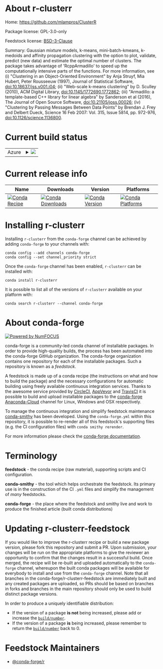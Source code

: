 About r-clusterr
================

Home: https://github.com/mlampros/ClusterR

Package license: GPL-3.0-only

Feedstock license: [BSD-3-Clause](https://github.com/conda-forge/r-clusterr-feedstock/blob/master/LICENSE.txt)

Summary: Gaussian mixture models, k-means, mini-batch-kmeans, k-medoids and affinity propagation clustering with the option to plot, validate, predict (new data) and estimate the optimal number of clusters. The package takes advantage of 'RcppArmadillo' to speed up the computationally intensive parts of the functions. For more information, see (i) "Clustering in an Object-Oriented Environment" by Anja Struyf, Mia Hubert, Peter Rousseeuw (1997), Journal of Statistical Software, <doi:10.18637/jss.v001.i04>; (ii) "Web-scale k-means clustering" by D. Sculley (2010), ACM Digital Library, <doi:10.1145/1772690.1772862>; (iii) "Armadillo: a template-based C++ library for linear algebra" by Sanderson et al (2016), The Journal of Open Source Software, <doi:10.21105/joss.00026>; (iv) "Clustering by Passing Messages Between Data Points" by Brendan J. Frey and Delbert Dueck, Science 16 Feb 2007: Vol. 315, Issue 5814, pp. 972-976, <doi:10.1126/science.1136800>.

Current build status
====================


<table>
    
  <tr>
    <td>Azure</td>
    <td>
      <details>
        <summary>
          <a href="https://dev.azure.com/conda-forge/feedstock-builds/_build/latest?definitionId=2378&branchName=master">
            <img src="https://dev.azure.com/conda-forge/feedstock-builds/_apis/build/status/r-clusterr-feedstock?branchName=master">
          </a>
        </summary>
        <table>
          <thead><tr><th>Variant</th><th>Status</th></tr></thead>
          <tbody><tr>
              <td>linux_64_r_base4.0</td>
              <td>
                <a href="https://dev.azure.com/conda-forge/feedstock-builds/_build/latest?definitionId=2378&branchName=master">
                  <img src="https://dev.azure.com/conda-forge/feedstock-builds/_apis/build/status/r-clusterr-feedstock?branchName=master&jobName=linux&configuration=linux_64_r_base4.0" alt="variant">
                </a>
              </td>
            </tr><tr>
              <td>linux_64_r_base4.1</td>
              <td>
                <a href="https://dev.azure.com/conda-forge/feedstock-builds/_build/latest?definitionId=2378&branchName=master">
                  <img src="https://dev.azure.com/conda-forge/feedstock-builds/_apis/build/status/r-clusterr-feedstock?branchName=master&jobName=linux&configuration=linux_64_r_base4.1" alt="variant">
                </a>
              </td>
            </tr><tr>
              <td>osx_64_r_base4.0</td>
              <td>
                <a href="https://dev.azure.com/conda-forge/feedstock-builds/_build/latest?definitionId=2378&branchName=master">
                  <img src="https://dev.azure.com/conda-forge/feedstock-builds/_apis/build/status/r-clusterr-feedstock?branchName=master&jobName=osx&configuration=osx_64_r_base4.0" alt="variant">
                </a>
              </td>
            </tr><tr>
              <td>osx_64_r_base4.1</td>
              <td>
                <a href="https://dev.azure.com/conda-forge/feedstock-builds/_build/latest?definitionId=2378&branchName=master">
                  <img src="https://dev.azure.com/conda-forge/feedstock-builds/_apis/build/status/r-clusterr-feedstock?branchName=master&jobName=osx&configuration=osx_64_r_base4.1" alt="variant">
                </a>
              </td>
            </tr><tr>
              <td>win_64_r_base4.0</td>
              <td>
                <a href="https://dev.azure.com/conda-forge/feedstock-builds/_build/latest?definitionId=2378&branchName=master">
                  <img src="https://dev.azure.com/conda-forge/feedstock-builds/_apis/build/status/r-clusterr-feedstock?branchName=master&jobName=win&configuration=win_64_r_base4.0" alt="variant">
                </a>
              </td>
            </tr><tr>
              <td>win_64_r_base4.1</td>
              <td>
                <a href="https://dev.azure.com/conda-forge/feedstock-builds/_build/latest?definitionId=2378&branchName=master">
                  <img src="https://dev.azure.com/conda-forge/feedstock-builds/_apis/build/status/r-clusterr-feedstock?branchName=master&jobName=win&configuration=win_64_r_base4.1" alt="variant">
                </a>
              </td>
            </tr>
          </tbody>
        </table>
      </details>
    </td>
  </tr>
</table>

Current release info
====================

| Name | Downloads | Version | Platforms |
| --- | --- | --- | --- |
| [![Conda Recipe](https://img.shields.io/badge/recipe-r--clusterr-green.svg)](https://anaconda.org/conda-forge/r-clusterr) | [![Conda Downloads](https://img.shields.io/conda/dn/conda-forge/r-clusterr.svg)](https://anaconda.org/conda-forge/r-clusterr) | [![Conda Version](https://img.shields.io/conda/vn/conda-forge/r-clusterr.svg)](https://anaconda.org/conda-forge/r-clusterr) | [![Conda Platforms](https://img.shields.io/conda/pn/conda-forge/r-clusterr.svg)](https://anaconda.org/conda-forge/r-clusterr) |

Installing r-clusterr
=====================

Installing `r-clusterr` from the `conda-forge` channel can be achieved by adding `conda-forge` to your channels with:

```
conda config --add channels conda-forge
conda config --set channel_priority strict
```

Once the `conda-forge` channel has been enabled, `r-clusterr` can be installed with:

```
conda install r-clusterr
```

It is possible to list all of the versions of `r-clusterr` available on your platform with:

```
conda search r-clusterr --channel conda-forge
```


About conda-forge
=================

[![Powered by
NumFOCUS](https://img.shields.io/badge/powered%20by-NumFOCUS-orange.svg?style=flat&colorA=E1523D&colorB=007D8A)](https://numfocus.org)

conda-forge is a community-led conda channel of installable packages.
In order to provide high-quality builds, the process has been automated into the
conda-forge GitHub organization. The conda-forge organization contains one repository
for each of the installable packages. Such a repository is known as a *feedstock*.

A feedstock is made up of a conda recipe (the instructions on what and how to build
the package) and the necessary configurations for automatic building using freely
available continuous integration services. Thanks to the awesome service provided by
[CircleCI](https://circleci.com/), [AppVeyor](https://www.appveyor.com/)
and [TravisCI](https://travis-ci.com/) it is possible to build and upload installable
packages to the [conda-forge](https://anaconda.org/conda-forge)
[Anaconda-Cloud](https://anaconda.org/) channel for Linux, Windows and OSX respectively.

To manage the continuous integration and simplify feedstock maintenance
[conda-smithy](https://github.com/conda-forge/conda-smithy) has been developed.
Using the ``conda-forge.yml`` within this repository, it is possible to re-render all of
this feedstock's supporting files (e.g. the CI configuration files) with ``conda smithy rerender``.

For more information please check the [conda-forge documentation](https://conda-forge.org/docs/).

Terminology
===========

**feedstock** - the conda recipe (raw material), supporting scripts and CI configuration.

**conda-smithy** - the tool which helps orchestrate the feedstock.
                   Its primary use is in the construction of the CI ``.yml`` files
                   and simplify the management of *many* feedstocks.

**conda-forge** - the place where the feedstock and smithy live and work to
                  produce the finished article (built conda distributions)


Updating r-clusterr-feedstock
=============================

If you would like to improve the r-clusterr recipe or build a new
package version, please fork this repository and submit a PR. Upon submission,
your changes will be run on the appropriate platforms to give the reviewer an
opportunity to confirm that the changes result in a successful build. Once
merged, the recipe will be re-built and uploaded automatically to the
`conda-forge` channel, whereupon the built conda packages will be available for
everybody to install and use from the `conda-forge` channel.
Note that all branches in the conda-forge/r-clusterr-feedstock are
immediately built and any created packages are uploaded, so PRs should be based
on branches in forks and branches in the main repository should only be used to
build distinct package versions.

In order to produce a uniquely identifiable distribution:
 * If the version of a package **is not** being increased, please add or increase
   the [``build/number``](https://docs.conda.io/projects/conda-build/en/latest/resources/define-metadata.html#build-number-and-string).
 * If the version of a package **is** being increased, please remember to return
   the [``build/number``](https://docs.conda.io/projects/conda-build/en/latest/resources/define-metadata.html#build-number-and-string)
   back to 0.

Feedstock Maintainers
=====================

* [@conda-forge/r](https://github.com/conda-forge/r/)

